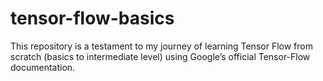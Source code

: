 # tensor-flow-basics
This repository is a testament to my journey of learning Tensor Flow from scratch (basics to intermediate level) using Google’s official Tensor-Flow documentation.
